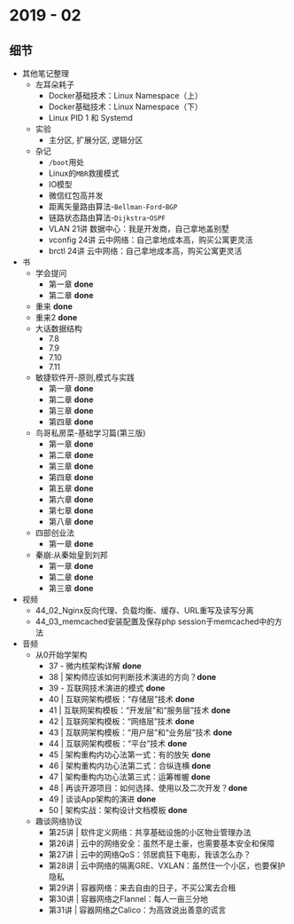 # 2019 - 02

## 细节

* 其他笔记整理
	* 左耳朵耗子
		* Docker基础技术：Linux Namespace（上）
		* Docker基础技术：Linux Namespace（下）
		* Linux PID 1 和 Systemd
	* 实验
		* 主分区, 扩展分区, 逻辑分区
	* 杂记
		* `/boot`用处
		* Linux的`MBR`救援模式
		* IO模型
		* 微信红包高并发
		* 距离矢量路由算法-`Bellman-Ford`-`BGP`
		* 链路状态路由算法-`Dijkstra`-`OSPF`
		* VLAN 21讲 数据中心：我是开发商，自己拿地盖别墅
		* vconfig 24讲 云中网络：自己拿地成本高，购买公寓更灵活
		* brctl 24讲 云中网络：自己拿地成本高，购买公寓更灵活
* 书
	* 学会提问
		* 第一章 **done**
		* 第二章 **done**
	* 重来 **done**
	* 重来2 **done**
	* 大话数据结构
		* 7.8
		* 7.9
		* 7.10
		* 7.11
	* 敏捷软件开-原则,模式与实践
		* 第一章 **done**
		* 第二章 **done**
		* 第三章 **done**
		* 第四章 **done**
	* 鸟哥私房菜-基础学习篇(第三版)
		* 第一章 **done**
		* 第二章 **done**
		* 第三章 **done**
		* 第四章 **done**
		* 第五章 **done**
		* 第六章 **done**
		* 第七章 **done**
		* 第八章 **done**
	* 四部创业法
		* 第一章 **done**
	* 秦崩:从秦始皇到刘邦
		* 第一章 **done**
		* 第二章 **done**
		* 第三章 **done**
* 视频
	* 44_02_Nginx反向代理、负载均衡、缓存、URL重写及读写分离
	* 44_03_memcached安装配置及保存php session于memcached中的方法
* 音频
	* 从0开始学架构
		* 37 - 微内核架构详解 **done**
		* 38 | 架构师应该如何判断技术演进的方向？**done**
		* 39 - 互联网技术演进的模式 **done**
		* 40 | 互联网架构模板：“存储层”技术 **done**
		* 41 | 互联网架构模板：“开发层”和“服务层”技术 **done**
		* 42 | 互联网架构模板：“网络层”技术 **done**
		* 43 | 互联网架构模板：“用户层”和“业务层”技术 **done**
		* 44 | 互联网架构模板：“平台”技术 **done**
		* 45 | 架构重构内功心法第一式：有的放矢 **done**
		* 46 | 架构重构内功心法第二式：合纵连横 **done**
		* 47 | 架构重构内功心法第三式：运筹帷幄 **done**
		* 48 | 再谈开源项目：如何选择、使用以及二次开发？**done**
		* 49 | 谈谈App架构的演进 **done**
		* 50 | 架构实战：架构设计文档模板 **done**
	* 趣谈网络协议 
		* 第25讲 | 软件定义网络：共享基础设施的小区物业管理办法
		* 第26讲 | 云中的网络安全：虽然不是土豪，也需要基本安全和保障
		* 第27讲 | 云中的网络QoS：邻居疯狂下电影，我该怎么办？
		* 第28讲 | 云中网络的隔离GRE、VXLAN：虽然住一个小区，也要保护隐私
		* 第29讲 | 容器网络：来去自由的日子，不买公寓去合租
		* 第30讲 | 容器网络之Flannel：每人一亩三分地
		* 第31讲 | 容器网络之Calico：为高效说出善意的谎言